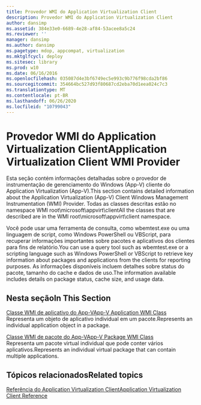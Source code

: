 ```yaml
---
title: Provedor WMI do Application Virtualization Client
description: Provedor WMI do Application Virtualization Client
author: dansimp
ms.assetid: 384e33e0-6689-4e28-af84-53acee8a5c24
ms.reviewer: ''
manager: dansimp
ms.author: dansimp
ms.pagetype: mdop, appcompat, virtualization
ms.mktglfcycl: deploy
ms.sitesec: library
ms.prod: w10
ms.date: 06/16/2016
ms.openlocfilehash: 035087d4e3bf6749ec5e993c9b776f98cda2bf86
ms.sourcegitcommit: 354664bc527d93f80687cd2eba70d1eea024c7c3
ms.translationtype: MT
ms.contentlocale: pt-BR
ms.lasthandoff: 06/26/2020
ms.locfileid: "10799043"
---
```

# <span data-ttu-id="eae89-103">Provedor WMI do Application Virtualization Client</span><span class="sxs-lookup"><span data-stu-id="eae89-103">Application Virtualization Client WMI Provider</span></span>


<span data-ttu-id="eae89-104">Esta seção contém informações detalhadas sobre o provedor de instrumentação de gerenciamento do Windows (App-V) cliente do Application Virtualization (App-V).</span><span class="sxs-lookup"><span data-stu-id="eae89-104">This section contains detailed information about the Application Virtualization (App-V) Client Windows Management Instrumentation (WMI) Provider.</span></span> <span data-ttu-id="eae89-105">Todas as classes descritas estão no namespace WMI root\\microsoft\\appvirt\\client</span><span class="sxs-lookup"><span data-stu-id="eae89-105">All the classes that are described are in the WMI root\\microsoft\\appvirt\\client namespace.</span></span>

<span data-ttu-id="eae89-106">Você pode usar uma ferramenta de consulta, como wbemtest.exe ou uma linguagem de script, como Windows PowerShell ou VBScript, para recuperar informações importantes sobre pacotes e aplicativos dos clientes para fins de relatório.</span><span class="sxs-lookup"><span data-stu-id="eae89-106">You can use a query tool such as wbemtest.exe or a scripting language such as Windows PowerShell or VBScript to retrieve key information about packages and applications from the clients for reporting purposes.</span></span> <span data-ttu-id="eae89-107">As informações disponíveis incluem detalhes sobre status do pacote, tamanho do cache e dados de uso.</span><span class="sxs-lookup"><span data-stu-id="eae89-107">The information available includes details on package status, cache size, and usage data.</span></span>

## <span data-ttu-id="eae89-108">Nesta seção</span><span class="sxs-lookup"><span data-stu-id="eae89-108">In This Section</span></span>


<a href="" id="app-v-application-wmi-class"></a>[<span data-ttu-id="eae89-109">Classe WMI de aplicativo do App-V</span><span class="sxs-lookup"><span data-stu-id="eae89-109">App-V Application WMI Class</span></span>](app-v-application-wmi-class.md)  
<span data-ttu-id="eae89-110">Representa um objeto de aplicativo individual em um pacote.</span><span class="sxs-lookup"><span data-stu-id="eae89-110">Represents an individual application object in a package.</span></span>

<a href="" id="app-v-package-wmi-class"></a>[<span data-ttu-id="eae89-111">Classe WMI de pacote do App-V</span><span class="sxs-lookup"><span data-stu-id="eae89-111">App-V Package WMI Class</span></span>](app-v-package-wmi-class.md)  
<span data-ttu-id="eae89-112">Representa um pacote virtual individual que pode conter vários aplicativos.</span><span class="sxs-lookup"><span data-stu-id="eae89-112">Represents an individual virtual package that can contain multiple applications.</span></span>

## <span data-ttu-id="eae89-113">Tópicos relacionados</span><span class="sxs-lookup"><span data-stu-id="eae89-113">Related topics</span></span>


[<span data-ttu-id="eae89-114">Referência do Application Virtualization Client</span><span class="sxs-lookup"><span data-stu-id="eae89-114">Application Virtualization Client Reference</span></span>](application-virtualization-client-reference.md)

 

 





